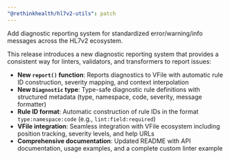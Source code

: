 ```yaml
---
"@rethinkhealth/hl7v2-utils": patch
---
```


Add diagnostic reporting system for standardized error/warning/info messages across the HL7v2 ecosystem.

This release introduces a new diagnostic reporting system that provides a consistent way for linters, validators, and transformers to report issues:

- **New `report()` function**: Reports diagnostics to VFile with automatic rule ID construction, severity mapping, and context interpolation
- **New `Diagnostic` type**: Type-safe diagnostic rule definitions with structured metadata (type, namespace, code, severity, message formatter)
- **Rule ID format**: Automatic construction of rule IDs in the format `type:namespace:code` (e.g., `lint:field:required`)
- **VFile integration**: Seamless integration with VFile ecosystem including position tracking, severity levels, and help URLs
- **Comprehensive documentation**: Updated README with API documentation, usage examples, and a complete custom linter example
